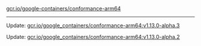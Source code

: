 [gcr.io/google-containers/conformance-arm64](https://hub.docker.com/r/cruse/conformance-arm64/tags/) 

----
Update: [gcr.io/google_containers/conformance-arm64:v1.13.0-alpha.3](https://hub.docker.com/r/cruse/conformance-arm64/tags/)

Update: [gcr.io/google_containers/conformance-arm64:v1.13.0-alpha.2](https://hub.docker.com/r/cruse/conformance-arm64/tags/)

